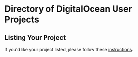 Directory of DigitalOcean User Projects
=======================================



## Listing Your Project

If you'd like your project listed, please follow these  [instructions](https://github.com/DigitalOcean-User-Projects/About#listing-your-project).
